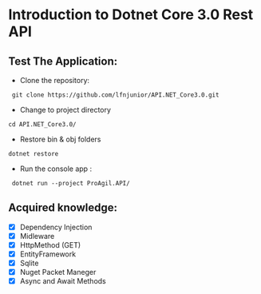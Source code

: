 # Introduction to Dotnet Core 3.0 Rest API

## Test The Application:

- Clone the repository:
```
 git clone https://github.com/lfnjunior/API.NET_Core3.0.git
```
- Change to project directory
```
cd API.NET_Core3.0/
```
- Restore bin & obj folders
```
dotnet restore
```
- Run the console app :
```
 dotnet run --project ProAgil.API/
```

## Acquired knowledge:

- [X] Dependency Injection
- [X] Midleware
- [X] HttpMethod (GET)
- [X] EntityFramework
- [X] Sqlite
- [X] Nuget Packet Maneger
- [X] Async and Await Methods